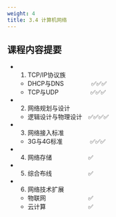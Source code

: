 ```yaml
---
weight: 4
title: 3.4 计算机网络
---
```


## 课程内容提要
- 1. TCP/IP协议族
  - DHCP与DNS&emsp;  &emsp;&emsp;  &emsp;✅✅✅
  - TCP与UDP&emsp;&emsp;&emsp;&emsp;  &emsp;✅✅✅
- 2. 网络规划与设计
  - 逻辑设计与物理设计&emsp;✅✅✅✅
- 3. 网络接入标准
  - 3G与4G标准&emsp;   &emsp;  &emsp;&emsp;✅✅✅
- 4. 网络存储&emsp;&emsp;&emsp;&emsp;&emsp;&emsp;✅
- 5. 综合布线&emsp;&emsp;&emsp;&emsp;&emsp;&emsp;✅
- 6. 网络技术扩展
  - 物联网&emsp;&emsp;&emsp;&emsp;&emsp;&emsp;&emsp;✅
  - 云计算&emsp;&emsp;&emsp;&emsp;&emsp;&emsp;&emsp;✅